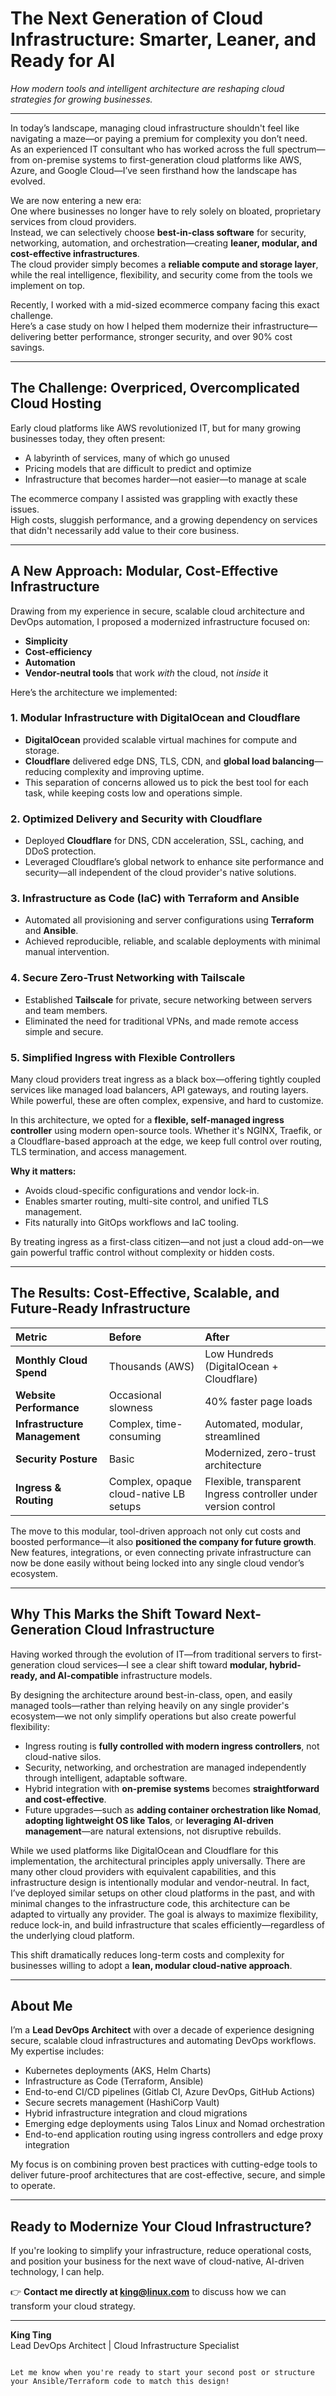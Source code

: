 
# The Next Generation of Cloud Infrastructure: Smarter, Leaner, and Ready for AI
*How modern tools and intelligent architecture are reshaping cloud strategies for growing businesses.*

---

In today’s landscape, managing cloud infrastructure shouldn't feel like navigating a maze—or paying a premium for complexity you don’t need.  
As an experienced IT consultant who has worked across the full spectrum—from on-premise systems to first-generation cloud platforms like AWS, Azure, and Google Cloud—I’ve seen firsthand how the landscape has evolved.

We are now entering a new era:  
One where businesses no longer have to rely solely on bloated, proprietary services from cloud providers.  
Instead, we can selectively choose **best-in-class software** for security, networking, automation, and orchestration—creating **leaner, modular, and cost-effective infrastructures**.  
The cloud provider simply becomes a **reliable compute and storage layer**, while the real intelligence, flexibility, and security come from the tools we implement on top.

Recently, I worked with a mid-sized ecommerce company facing this exact challenge.  
Here’s a case study on how I helped them modernize their infrastructure—delivering better performance, stronger security, and over 90% cost savings.

---

## The Challenge: Overpriced, Overcomplicated Cloud Hosting

Early cloud platforms like AWS revolutionized IT, but for many growing businesses today, they often present:
- A labyrinth of services, many of which go unused
- Pricing models that are difficult to predict and optimize
- Infrastructure that becomes harder—not easier—to manage at scale

The ecommerce company I assisted was grappling with exactly these issues.  
High costs, sluggish performance, and a growing dependency on services that didn't necessarily add value to their core business.

---

## A New Approach: Modular, Cost-Effective Infrastructure

Drawing from my experience in secure, scalable cloud architecture and DevOps automation, I proposed a modernized infrastructure focused on:

- **Simplicity**
- **Cost-efficiency**
- **Automation**
- **Vendor-neutral tools** that work *with* the cloud, not *inside* it

Here’s the architecture we implemented:

### 1. Modular Infrastructure with DigitalOcean and Cloudflare
- **DigitalOcean** provided scalable virtual machines for compute and storage.
- **Cloudflare** delivered edge DNS, TLS, CDN, and **global load balancing**—reducing complexity and improving uptime.
- This separation of concerns allowed us to pick the best tool for each task, while keeping costs low and operations simple.

### 2. Optimized Delivery and Security with Cloudflare
- Deployed **Cloudflare** for DNS, CDN acceleration, SSL, caching, and DDoS protection.
- Leveraged Cloudflare’s global network to enhance site performance and security—all independent of the cloud provider's native solutions.

### 3. Infrastructure as Code (IaC) with Terraform and Ansible
- Automated all provisioning and server configurations using **Terraform** and **Ansible**.
- Achieved reproducible, reliable, and scalable deployments with minimal manual intervention.

### 4. Secure Zero-Trust Networking with Tailscale
- Established **Tailscale** for private, secure networking between servers and team members.
- Eliminated the need for traditional VPNs, and made remote access simple and secure.

### 5. Simplified Ingress with Flexible Controllers
Many cloud providers treat ingress as a black box—offering tightly coupled services like managed load balancers, API gateways, and routing layers. While powerful, these are often complex, expensive, and hard to customize.

In this architecture, we opted for a **flexible, self-managed ingress controller** using modern open-source tools. Whether it's NGINX, Traefik, or a Cloudflare-based approach at the edge, we keep full control over routing, TLS termination, and access management.

**Why it matters:**
- Avoids cloud-specific configurations and vendor lock-in.
- Enables smarter routing, multi-site control, and unified TLS management.
- Fits naturally into GitOps workflows and IaC tooling.

By treating ingress as a first-class citizen—and not just a cloud add-on—we gain powerful traffic control without complexity or hidden costs.

---

## The Results: Cost-Effective, Scalable, and Future-Ready Infrastructure

| Metric | Before | After |
|:------|:-----|:-----|
| **Monthly Cloud Spend** | Thousands (AWS) | Low Hundreds (DigitalOcean + Cloudflare) |
| **Website Performance** | Occasional slowness | 40% faster page loads |
| **Infrastructure Management** | Complex, time-consuming | Automated, modular, streamlined |
| **Security Posture** | Basic | Modernized, zero-trust architecture |
| **Ingress & Routing** | Complex, opaque cloud-native LB setups | Flexible, transparent Ingress controller under version control |

The move to this modular, tool-driven approach not only cut costs and boosted performance—it also **positioned the company for future growth**.  
New features, integrations, or even connecting private infrastructure can now be done easily without being locked into any single cloud vendor’s ecosystem.

---

## Why This Marks the Shift Toward Next-Generation Cloud Infrastructure

Having worked through the evolution of IT—from traditional servers to first-generation cloud services—I see a clear shift toward **modular, hybrid-ready, and AI-compatible** infrastructure models.

By designing the architecture around best-in-class, open, and easily managed tools—rather than relying heavily on any single provider's ecosystem—we not only simplify operations but also create powerful flexibility:
- Ingress routing is **fully controlled with modern ingress controllers**, not cloud-native silos.
- Security, networking, and orchestration are managed independently through intelligent, adaptable software.
- Hybrid integration with **on-premise systems** becomes **straightforward and cost-effective**.
- Future upgrades—such as **adding container orchestration like Nomad**, **adopting lightweight OS like Talos**, or **leveraging AI-driven management**—are natural extensions, not disruptive rebuilds.

While we used platforms like DigitalOcean and Cloudflare for this implementation, the architectural principles apply universally. There are many other cloud providers with equivalent capabilities, and this infrastructure design is intentionally modular and vendor-neutral. In fact, I’ve deployed similar setups on other cloud platforms in the past, and with minimal changes to the infrastructure code, this architecture can be adapted to virtually any provider. The goal is always to maximize flexibility, reduce lock-in, and build infrastructure that scales efficiently—regardless of the underlying cloud platform.

This shift dramatically reduces long-term costs and complexity for businesses willing to adopt a **lean, modular cloud-native approach**.

---

## About Me

I’m a **Lead DevOps Architect** with over a decade of experience designing secure, scalable cloud infrastructures and automating DevOps workflows.  
My expertise includes:
- Kubernetes deployments (AKS, Helm Charts)
- Infrastructure as Code (Terraform, Ansible)
- End-to-end CI/CD pipelines (Gitlab CI, Azure DevOps, GitHub Actions)
- Secure secrets management (HashiCorp Vault)
- Hybrid infrastructure integration and cloud migrations
- Emerging edge deployments using Talos Linux and Nomad orchestration
- End-to-end application routing using ingress controllers and edge proxy integration

My focus is on combining proven best practices with cutting-edge tools to deliver future-proof architectures that are cost-effective, secure, and simple to operate.

---

## Ready to Modernize Your Cloud Infrastructure?

If you're looking to simplify your infrastructure, reduce operational costs, and position your business for the next wave of cloud-native, AI-driven technology, I can help.

👉 **Contact me directly at [king@linux.com](mailto:king@linux.com)** to discuss how we can transform your cloud strategy.

---

**King Ting**  
Lead DevOps Architect | Cloud Infrastructure Specialist
````

Let me know when you're ready to start your second post or structure your Ansible/Terraform code to match this design!